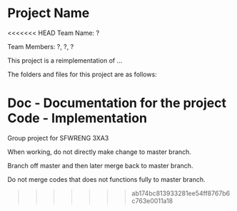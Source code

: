 # Project Name

<<<<<<< HEAD
Team Name: ?

Team Members: ?, ?, ?


This project is a reimplementation of ...

The folders and files for this project are as follows:

Doc - Documentation for the project
Code - Implementation
=======
Group project for SFWRENG 3XA3

When working, do not directly make change to master branch.

Branch off master and then later merge back to master branch.

Do not merge codes that does not functions fully to master branch.
>>>>>>> ab174bc813933281ee54ff8767b6c763e0011a18
